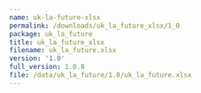 ```yaml
---
name: uk-la-future-xlsx
permalink: /downloads/uk_la_future_xlsx/1_0
package: uk_la_future
title: uk_la_future_xlsx
filename: uk_la_future.xlsx
version: '1.0'
full_version: 1.0.8
file: /data/uk_la_future/1.0/uk_la_future.xlsx
---
```

